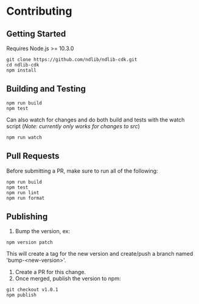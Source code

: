 # Contributing

## Getting Started
Requires Node.js >= 10.3.0
```shell
git clone https://github.com/ndlib/ndlib-cdk.git
cd ndlib-cdk
npm install
```

## Building and Testing
```shell
npm run build
npm test
```

Can also watch for changes and do both build and tests with the watch script (*Note: currently only works for changes to src*)
```shell
npm run watch
```

## Pull Requests
Before submitting a PR, make sure to run all of the following:
```shell
npm run build
npm test
npm run lint
npm run format
```

## Publishing
1. Bump the version, ex:
```shell
npm version patch
```
This will create a tag for the new version and create/push a branch named 'bump-\<new-version\>'.
1. Create a PR for this change.
1. Once merged, publish the version to npm:
```shell
git checkout v1.0.1
npm publish
```